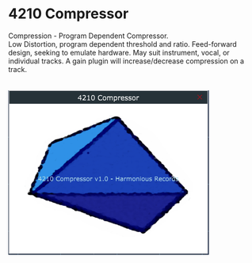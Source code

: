 # 4210 Compressor
Compression - Program Dependent Compressor. <br>
Low Distortion, program dependent threshold and ratio. Feed-forward design, seeking to emulate hardware. May suit instrument, vocal, or individual tracks. A gain plugin will increase/decrease compression on a track.<br><br><br>
<img src="https://github.com/Kirby01/4210-Compressor/blob/main/af.png?raw=true"><br>
